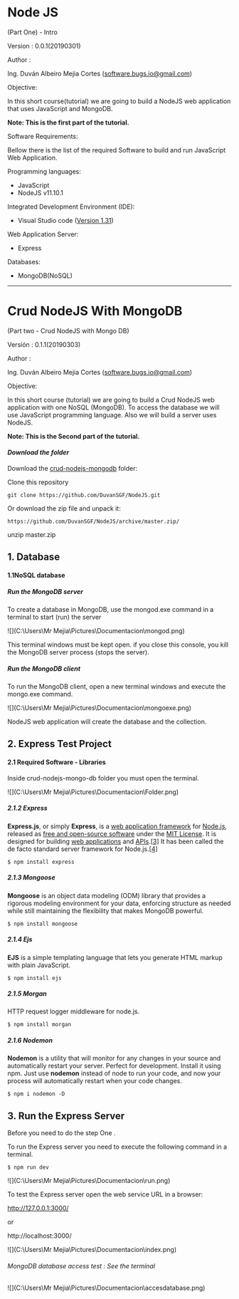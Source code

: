 # Node JS		

(Part One) - Intro

Version : 0.0.1(20190301)	

Author : 

Ing. Duván Albeiro Mejia Cortes ([software.bugs.io@gmail.com](mailto:software.bugs.io@gmail.com))

Objective: 

In this short course(tutorial) we are going to build a NodeJS  web application that uses  JavaScript and MongoDB.

**Note: This is the first part of the tutorial.**

Software Requirements:

Bellow there is the list of the required Software to build and run JavaScript Web Application.

Programming languages:

- JavaScript
- NodeJS v11.10.1

Integrated Development Environment (IDE):

- Visual Studio code ([Version 1.31](https://code.visualstudio.com/updates))

Web Application Server:

- Express

Databases:

- MongoDB(NoSQL)


-----------------------------------------------------------------------------------------------------------------------


 # Crud NodeJS With MongoDB
(Part two - Crud NodeJS with Mongo DB)

Versión : 0.1.1(20190303)

Author :

Ing. Duván Albeiro Mejia Cortes ([software.bugs.io@gmail.com](mailto:software.bugs.io@gmail.com))

Objective:

In this short course (tutorial) we are going to build a  Crud NodeJS  web application with one  NoSQL (MongoDB). To access the database we will use JavaScript programming language. Also we will build a server uses NodeJS. 

**Note: This is the Second part of the tutorial.**

  

#### ***Download the folder***

Download the [crud-nodejs-mongodb](https://github.com/DuvanSGF/NodeJS/tree/master/crud-nodejs-mongodb) folder: 

Clone this repository 

```
git clone https://github.com/DuvanSGF/NodeJS.git
```

 Or download the zip file and unpack it:

```
https://github.com/DuvanSGF/NodeJS/archive/master.zip/
```

unzip master.zip



## 1. Database

#### 1.1NoSQL database

##### Run the MongoDB server

To  create a database in MongoDB, use the mongod.exe  command in a terminal to start (run) the server

![](C:\Users\Mr Mejia\Pictures\Documentacion\mongod.png)

This  terminal windows must be kept open. if you close this console, you kill the MongoDB server process (stops the server).

##### Run the MongoDB client

To run the MongoDB client, open a new terminal windows and execute the mongo.exe command.

![](C:\Users\Mr Mejia\Pictures\Documentacion\mongoexe.png)

NodeJS web application will create the database and the collection. 







## 2. Express Test Project

#### 2.1 Required Software - Libraries

Inside crud-nodejs-mongo-db folder you must open the terminal.

![](C:\Users\Mr Mejia\Pictures\Documentacion\Folder.png)



##### 2.1.2 Express 

**Express.js**, or simply **Express**, is a [web application framework](https://en.wikipedia.org/wiki/Web_application_framework) for [Node.js](https://en.wikipedia.org/wiki/Node.js), released as [free and open-source software](https://en.wikipedia.org/wiki/Free_and_open-source_software) under the [MIT License](https://en.wikipedia.org/wiki/MIT_License). It is designed for building [web applications](https://en.wikipedia.org/wiki/Web_application) and [APIs](https://en.wikipedia.org/wiki/API).[[3\]](https://en.wikipedia.org/wiki/Express.js#cite_note-ExpressJS-3) It has been called the de facto standard server framework for Node.js.[[4\]](https://en.wikipedia.org/wiki/Express.js#cite_note-4)

```
$ npm install express
```



##### 2.1.3 Mongoose

**Mongoose** is an object data modeling (ODM) library that provides a rigorous modeling environment for your data, enforcing structure as needed while still maintaining the flexibility that makes MongoDB powerful.

```
$ npm install mongoose
```



##### 2.1.4  Ejs

**EJS** is a simple templating language that lets you generate HTML markup with plain JavaScript.

```
$ npm install ejs
```



##### 2.1.5 Morgan

HTTP request logger middleware for node.js.

```
$ npm install morgan
```





##### 2.1.6 Nodemon 

**Nodemon** is a utility that will monitor for any changes in your source and automatically restart your server. 
Perfect for development. Install it using npm. Just use **nodemon** instead of node to run your code, and now your process will automatically restart when your code changes.

```
$ npm i nodemon -D
```



##  3. Run the Express Server

Before you need to do the step One .

To run the Express server you need to execute the following command in a terminal.

```
$ npm run dev
```

![](C:\Users\Mr Mejia\Pictures\Documentacion\run.png)



To test the Express server open the web service URL in a browser:

http://127.0.0.1:3000/

or 

http://localhost:3000/

![](C:\Users\Mr Mejia\Pictures\Documentacion\index.png)







###### MongoDB database access test : See the terminal

![](C:\Users\Mr Mejia\Pictures\Documentacion\accesdatabase.png)


